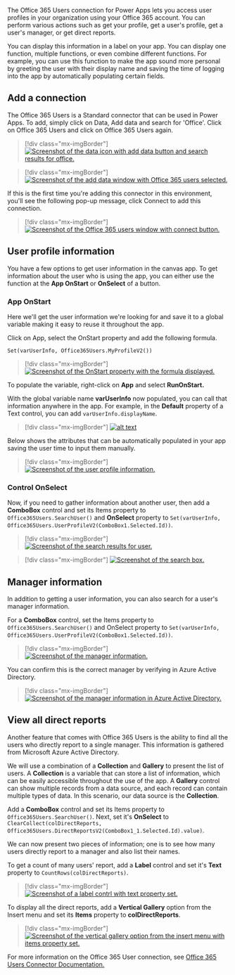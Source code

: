 The Office 365 Users connection for Power Apps lets you access user profiles in your organization using your Office 365 account. You can perform various actions such as get your profile, get a user's profile, get a user's manager, or get direct reports.

You can display this information in a label on your app. You can display one function, multiple functions, or even combine different functions. For example, you can use this function to make the app sound more personal by greeting the user with their display name and saving the time of logging into the app by automatically populating certain fields.

## Add a connection

The Office 365 Users is a Standard connector that can be used in Power Apps. To add, simply click on Data, Add data and search for 'Office'. Click on Office 365 Users and click on Office 365 Users again.

> [!div class="mx-imgBorder"]
> [![Screenshot of the data icon with add data button and search results for office.](../media/office-365-users-connector.png)](../media/office-365-users-connector.png#lightbox)

> [!div class="mx-imgBorder"]
> [![Screenshot of the add data window with Office 365 users selected.](../media/office-365-users-connector-2.png)](../media/office-365-users-connector-2.png#lightbox)

If this is the first time you're adding this connector in this environment, you'll see the following pop-up message, click Connect to add this connection.

> [!div class="mx-imgBorder"]
> [![Screenshot of the Office 365 users window with connect button.](../media/first-time-office-365-users-connection.png)](../media/first-time-office-365-users-connection.png#lightbox)

## User profile information

You have a few options to get user information in the canvas app. To get information about the user who is using the app, you can either use the function at the **App OnStart** or **OnSelect** of a button.

### App OnStart

Here we'll get the user information we're looking for and save it to a global variable making it easy to reuse it throughout the app.

Click on App, select the OnStart property and add the following formula.

`Set(varUserInfo, Office365Users.MyProfileV2())`

> [!div class="mx-imgBorder"]
> [![Screenshot of the OnStart property with the formula displayed.](../media/my-profiler-app-onstart.png)](../media/my-profiler-app-onstart.png#lightbox)

To populate the variable, right-click on **App** and select **RunOnStart.**

With the global variable name **varUserInfo** now populated, you can call that information anywhere in the app. For example, in the **Default** property of a Text control, you can add `varUserInfo.displayName`.

> [!div class="mx-imgBorder"]
> [![alt text](../media/text-default-display-name.png)](../media/text-default-display-name.png#lightbox)

Below shows the attributes that can be automatically populated in your app saving the user time to input them manually.

> [!div class="mx-imgBorder"]
> [![Screenshot of the user profile information.](../media/user-profile-information.png)](../media/user-profile-information.png#lightbox)


### Control OnSelect

Now, if you need to gather information about another user, then add a **ComboBox** control and set its Items property to `Office365Users.SearchUser()` and **OnSelect** property to `Set(varUserInfo, Office365Users.UserProfileV2(ComboBox1.Selected.Id))`.

> [!div class="mx-imgBorder"]
> [![Screenshot of the search results for user.](../media/test-search-user-2.png)](../media/test-search-user-2.png#lightbox)

> [!div class="mx-imgBorder"]
> [![Screenshot of the search box.](../media/test-search-user.png)](../media/test-search-user.png#lightbox)

## Manager information

In addition to getting a user information, you can also search for a user's manager information.

For a **ComboBox** control, set the Items property to `Office365Users.SearchUser()` and OnSelect property to `Set(varUserInfo, Office365Users.UserProfileV2(ComboBox1.Selected.Id))`.

> [!div class="mx-imgBorder"]
> [![Screenshot of the manager information.](../media/manager-information.png)](../media/manager-information.png#lightbox)

You can confirm this is the correct manager by verifying in Azure Active Directory.

> [!div class="mx-imgBorder"]
> [![Screenshot of the manager information in Azure Active Directory.](../media/verified-manager.png)](../media/verified-manager.png#lightbox)

## View all direct reports

Another feature that comes with Office 365 Users is the ability to find all the users who directly report to a single manager. This information is gathered from Microsoft Azure Active Directory.

We will use a combination of a **Collection** and **Gallery** to present the list of users. A **Collection** is a variable that can store a list of information, which can be easily accessible throughout the use of the app. A **Gallery** control can show multiple records from a data source, and each record can contain multiple types of data. In this scenario, our data source is the **Collection**.

Add a **ComboBox** control and set its Items property to `Office365Users.SearchUser()`. Next, set it's **OnSelect** to `ClearCollect(colDirectReports, Office365Users.DirectReportsV2(ComboBox1_1.Selected.Id).value)`.

We can now present two pieces of information; one is to see how many users directly report to a manager and also list their names.

To get a count of many users' report, add a **Label** control and set it's **Text** property to `CountRows(colDirectReports)`.

> [!div class="mx-imgBorder"]
> [![Screenshot of a label contrl with text property set.](../media/label-county-direct-reports.png)](../media/label-county-direct-reports.png#lightbox)

To display all the direct reports, add a **Vertical Gallery** option from the Insert menu and set its **Items** property to **colDirectReports**.

> [!div class="mx-imgBorder"]
> [![Screenshot of the vertical gallery option from the insert menu with items property set.](../media/list-direct-users-names.png)](../media/list-direct-users-names.png#lightbox)

For more information on the Office 365 User connection, see [Office 365 Users Connector Documentation.](/connectors/office365users/?azure-portal=true)
